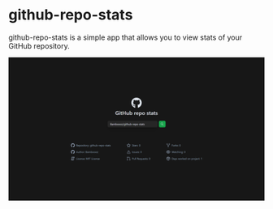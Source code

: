 # github-repo-stats

github-repo-stats is a simple app that allows you to view stats of your GitHub repository.

<img src="https://github.com/Bamboooz/github-repo-stats/blob/main/assets/preview.png?raw=true" alt="website preview" />
